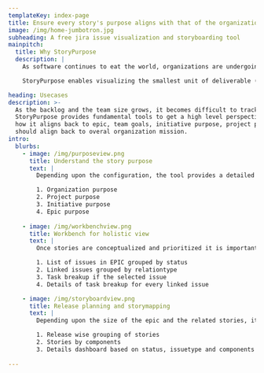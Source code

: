 ```yaml
---
templateKey: index-page
title: Ensure every story's purpose aligns with that of the organization
image: /img/home-jumbotron.jpg
subheading: A free jira issue visualization and storyboarding tool
mainpitch:
  title: Why StoryPurpose
  description: |
    As software continues to eat the world, organizations are undergoing digital transformation. In doing so, it becomes extremely important to ensure every effort put in digital adoption is eventually aligned with the organization's bigger purpose.

    StoryPurpose enables visualizing the smallest unit of deliverable (user story) in the bigger scheme of things

heading: Usecases
description: >-
  As the backlog and the team size grows, it becomes difficult to track story breakup and prioritization.
  StoryPurpose provides fundamental tools to get a high level perspective of the story and
  how it aligns back to epic, team goals, initiative purpose, project purpose which in turn 
  should align back to overal organization mission.
intro:
  blurbs:
    - image: /img/purposeview.png
      title: Understand the story purpose 
      text: |
        Depending upon the configuration, the tool provides a detailed view of the purpose of every level of the story. This makes it easier to understand if the intent of the give stories aligns all the way back to that of the organization.

        1. Organization purpose
        2. Project purpose
        3. Initiative purpose
        4. Epic purpose
        
    - image: /img/workbenchview.png
      title: Workbench for holistic view
      text: |
        Once stories are conceptualized and prioritized it is important to be able to get detailed view of every related stories in a single workbench so that the delivery team does not need to switch multiple browser windows and struggle with corelating stories.

        1. List of issues in EPIC grouped by status
        2. Linked issues grouped by relationtype
        3. Task breakup if the selected issue
        4. Details of task breakup for every linked issue

    - image: /img/storyboardview.png
      title: Release planning and storymapping
      text: |
        Depending upon the size of the epic and the related stories, it may not necessarily be possible to complete all stories in a single sprint or a release. Having a release-wise layout of the stories helps plan better deliveries.

        1. Release wise grouping of stories
        2. Stories by components
        3. Details dashboard based on status, issuetype and components
        
---
```

